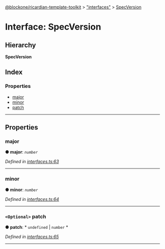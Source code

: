 [@blockone/ricardian-template-toolkit](../README.md) > ["interfaces"](../modules/_interfaces_.md) > [SpecVersion](../interfaces/_interfaces_.specversion.md)

# Interface: SpecVersion

## Hierarchy

**SpecVersion**

## Index

### Properties

* [major](_interfaces_.specversion.md#major)
* [minor](_interfaces_.specversion.md#minor)
* [patch](_interfaces_.specversion.md#patch)

---

## Properties

<a id="major"></a>

###  major

**● major**: *`number`*

*Defined in [interfaces.ts:63](https://github.com/EOSIO/contract-template-toolkit/blob/a1752bb/src/interfaces.ts#L63)*

___
<a id="minor"></a>

###  minor

**● minor**: *`number`*

*Defined in [interfaces.ts:64](https://github.com/EOSIO/contract-template-toolkit/blob/a1752bb/src/interfaces.ts#L64)*

___
<a id="patch"></a>

### `<Optional>` patch

**● patch**: * `undefined` &#124; `number`
*

*Defined in [interfaces.ts:65](https://github.com/EOSIO/contract-template-toolkit/blob/a1752bb/src/interfaces.ts#L65)*

___

